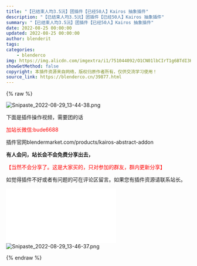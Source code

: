 ```yaml
---
title: "【已结束人均3.5沅】团插件【已经50人】Kairos 抽象插件"
description: "【已结束人均3.5沅】团插件【已经50人】Kairos 抽象插件"
summary: "【已结束人均3.5沅】团插件【已经50人】Kairos 抽象插件"
date: 2022-08-25 00:00:00
updated: 2022-08-25 00:00:00
author: blenderit
tags: 
categories:
    - blenderco
img: https://img.alicdn.com/imgextra/i1/751044092/O1CN01lbCIrT1g6BTdI3Hbb_!!751044092.png
showGetMethod: false
copyright: 本插件资源来自网络，版权归原作者所有，仅供交流学习使用！
source_link: https://blenderco.cn/39877.html
---
```


{% raw %}
<p><img class="aligncenter" src="https://img.alicdn.com/imgextra/i1/751044092/O1CN01lbCIrT1g6BTdI3Hbb_!!751044092.png" alt="Snipaste_2022-08-29_13-44-38.png"></p><p>下面是插件操作视频，需要团的话</p><p><span style="color: #ff0000;">加站长微信:bude6688</span></p><p>插件官网blendermarket.com/products/kairos-abstract-addon</p><p><strong>有人会问，站长会不会免费分享出去，</strong></p><p><span style="color: #ff0000;">【当然不会分享了。这是大家买的，只对参加的群友，群内更新分享】</span></p><p>如觉得插件不好或者有问题的可在评论区留言。如果您有插件资源请联系站长。</p><p><iframe src="//player.bilibili.com/player.html?aid=729897973&amp;bvid=BV1fD4y1z7HM&amp;cid=817487995&amp;page=1" frameborder="no" scrolling="no" allowfullscreen="allowfullscreen"> </iframe><img src="https://img.alicdn.com/imgextra/i1/751044092/O1CN01mT1tYZ1g6BTjh5kCN_!!751044092.png" alt="Snipaste_2022-08-29_13-46-37.png"></p>
<div style="display: none">blenderco</div>
{% endraw %}